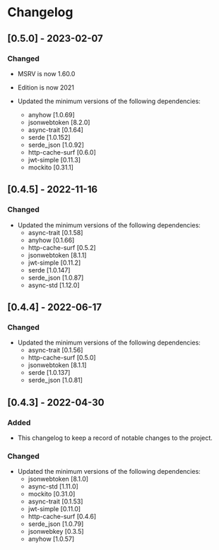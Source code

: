 # Changelog

## [0.5.0] - 2023-02-07

### Changed

- MSRV is now 1.60.0
- Edition is now 2021

- Updated the minimum versions of the following dependencies:
  - anyhow [1.0.69]
  - jsonwebtoken [8.2.0]
  - async-trait [0.1.64]
  - serde [1.0.152]
  - serde_json [1.0.92]
  - http-cache-surf [0.6.0]
  - jwt-simple [0.11.3]
  - mockito [0.31.1]

## [0.4.5] - 2022-11-16

### Changed

- Updated the minimum versions of the following dependencies:
  - async-trait [0.1.58]
  - anyhow [0.1.66]
  - http-cache-surf [0.5.2]
  - jsonwebtoken  [8.1.1]
  - jwt-simple [0.11.2]
  - serde [1.0.147]
  - serde_json [1.0.87]
  - async-std [1.12.0]

## [0.4.4] - 2022-06-17

### Changed

- Updated the minimum versions of the following dependencies:
  - async-trait [0.1.56]
  - http-cache-surf [0.5.0]
  - jsonwebtoken  [8.1.1]
  - serde [1.0.137]
  - serde_json [1.0.81]

## [0.4.3] - 2022-04-30

### Added

- This changelog to keep a record of notable changes to the project.

### Changed

- Updated the minimum versions of the following dependencies:
  - jsonwebtoken [8.1.0]
  - async-std [1.11.0]
  - mockito [0.31.0]
  - async-trait [0.1.53]
  - jwt-simple [0.11.0]
  - http-cache-surf [0.4.6]
  - serde_json [1.0.79]
  - jsonwebkey [0.3.5]
  - anyhow [1.0.57]
